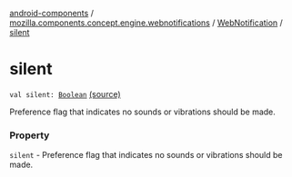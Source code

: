 [android-components](../../index.md) / [mozilla.components.concept.engine.webnotifications](../index.md) / [WebNotification](index.md) / [silent](./silent.md)

# silent

`val silent: `[`Boolean`](https://kotlinlang.org/api/latest/jvm/stdlib/kotlin/-boolean/index.html) [(source)](https://github.com/mozilla-mobile/android-components/blob/master/components/concept/engine/src/main/java/mozilla/components/concept/engine/webnotifications/WebNotification.kt#L34)

Preference flag that indicates no sounds or vibrations should be made.

### Property

`silent` - Preference flag that indicates no sounds or vibrations should be made.